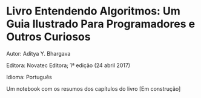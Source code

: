 # Livro Entendendo Algoritmos: Um Guia Ilustrado Para Programadores e Outros Curiosos

Autor: Aditya Y. Bhargava

Editora: Novatec Editora; 1ª edição (24 abril 2017)

Idioma: Português

Um notebook com os resumos dos capítulos do livro [Em construção]
